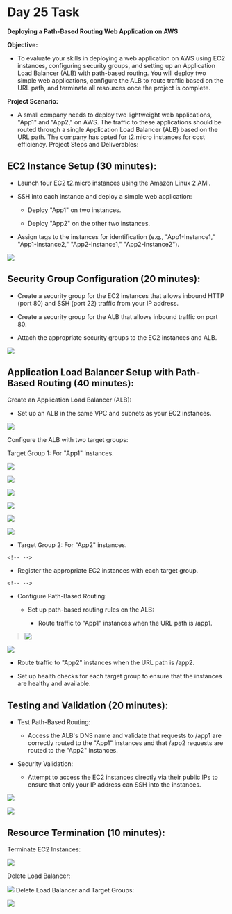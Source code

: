 # **Day 25 Task**

**Deploying a Path-Based Routing Web Application on AWS**

**Objective:**

-   To evaluate your skills in deploying a web application on AWS using
    EC2 instances, configuring security groups, and setting up an
    Application Load Balancer (ALB) with path-based routing. You will
    deploy two simple web applications, configure the ALB to route
    traffic based on the URL path, and terminate all resources once the
    project is complete.

**Project Scenario:**

-   A small company needs to deploy two lightweight web applications,
    \"App1\" and \"App2,\" on AWS. The traffic to these applications
    should be routed through a single Application Load Balancer (ALB)
    based on the URL path. The company has opted for t2.micro instances
    for cost efficiency. Project Steps and Deliverables:

## **EC2 Instance Setup (30 minutes):**

-   Launch four EC2 t2.micro instances using the Amazon Linux 2 AMI.

-   SSH into each instance and deploy a simple web application:

    -   Deploy \"App1\" on two instances.

    -   Deploy \"App2\" on the other two instances.

-   Assign tags to the instances for identification (e.g.,
    \"App1-Instance1,\" \"App1-Instance2,\" \"App2-Instance1,\"
    \"App2-Instance2\").

![](</images/1.png>)

## **Security Group Configuration (20 minutes):**

-   Create a security group for the EC2 instances that allows inbound
    HTTP (port 80) and SSH (port 22) traffic from your IP address.

-   Create a security group for the ALB that allows inbound traffic on
    port 80.

-   Attach the appropriate security groups to the EC2 instances and ALB.

![](vertopal_b0e0b8e864ca44cb811f1171a011c4ec/c2876ab0d11ef2b97f4e355c6cad4f267d5bd2e0.png)

## **Application Load Balancer Setup with Path-Based Routing (40 minutes):**

Create an Application Load Balancer (ALB):

-   Set up an ALB in the same VPC and subnets as your EC2 instances.

![](vertopal_b0e0b8e864ca44cb811f1171a011c4ec/6e3af3c779624a5a78885d7ee6dd63ef25c308b2.png)

Configure the ALB with two target groups:

Target Group 1: For \"App1\" instances.

![](vertopal_b0e0b8e864ca44cb811f1171a011c4ec/6dbdce64a169251631ff1fe5b3fd5b1631d6a380.png)

![](vertopal_b0e0b8e864ca44cb811f1171a011c4ec/2c2d8c9046ea3a8923b50508dc1e8f924cd6e8b9.png)

![](vertopal_b0e0b8e864ca44cb811f1171a011c4ec/2122825aea20ea8fd6925fda9ba9bf10ad20db01.png)


![](vertopal_b0e0b8e864ca44cb811f1171a011c4ec/69ecb379b065c81309356341d50e9273e2c0012f.png)

![](vertopal_b0e0b8e864ca44cb811f1171a011c4ec/7befaf24c024c26482d641652d5d55c0f8e35f64.png)


![](vertopal_b0e0b8e864ca44cb811f1171a011c4ec/8a200e06da835e0d882e55978c621b3b2085e93e.png)


-   Target Group 2: For \"App2\" instances.

```{=html}
<!-- -->
```
-   Register the appropriate EC2 instances with each target group.

```{=html}
<!-- -->
```
-   Configure Path-Based Routing:

    -   Set up path-based routing rules on the ALB:

        -   Route traffic to \"App1\" instances when the URL path is
            /app1.

> ![](/photos/04f5d164071458ad6bbf15062a67d69a7788827b.png)


![](vertopal_b0e0b8e864ca44cb811f1171a011c4ec/d64efc1d1d14f3f66fe9efd7e0f6e03257254f70.png)

-   Route traffic to \"App2\" instances when the URL path is /app2.

-   Set up health checks for each target group to ensure that the
    instances are healthy and available.

## **Testing and Validation (20 minutes):**

-   Test Path-Based Routing:

    -   Access the ALB\'s DNS name and validate that requests to /app1
        are correctly routed to the \"App1\" instances and that /app2
        requests are routed to the \"App2\" instances.

-   Security Validation:

    -   Attempt to access the EC2 instances directly via their public
        IPs to ensure that only your IP address can SSH into the
        instances.

![](vertopal_b0e0b8e864ca44cb811f1171a011c4ec/9e889e8b58731030d3bcb1661b25e33051960460.png)

![](vertopal_b0e0b8e864ca44cb811f1171a011c4ec/bf4c9c2b5cea1cecae4c9842d2a2e46f4074f717.png)


## **Resource Termination (10 minutes):**

Terminate EC2 Instances:

![](vertopal_b0e0b8e864ca44cb811f1171a011c4ec/07209aff981c2c0ceeb8f08f12cecb03fca87254.png)

Delete Load Balancer:

![](vertopal_b0e0b8e864ca44cb811f1171a011c4ec/f1376b32b1dd323e89a8004f485b74391063c3aa.png)
Delete Load Balancer and Target Groups:

![](vertopal_b0e0b8e864ca44cb811f1171a011c4ec/04f5d164071458ad6bbf15062a67d69a7788827b.png)
